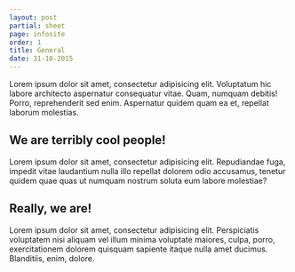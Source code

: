 ```yaml
---
layout: post
partial: sheet
page: infosite
order: 1
title: General
date: 31-10-2015
---
```

Lorem ipsum dolor sit amet, consectetur adipisicing elit. Voluptatum hic labore architecto aspernatur consequatur vitae. Quam, numquam debitis! Porro, reprehenderit sed enim. Aspernatur quidem quam ea et, repellat laborum molestias.

## We are terribly cool people!

Lorem ipsum dolor sit amet, consectetur adipisicing elit. Repudiandae fuga, impedit vitae laudantium nulla illo repellat dolorem odio accusamus, tenetur quidem quae quas ut numquam nostrum soluta eum labore molestiae?

## Really, we are!

Lorem ipsum dolor sit amet, consectetur adipisicing elit. Perspiciatis voluptatem nisi aliquam vel illum minima voluptate maiores, culpa, porro, exercitationem dolorem quisquam sapiente itaque nulla amet ducimus. Blanditiis, enim, dolore.